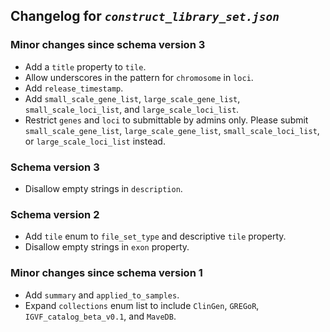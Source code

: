 ## Changelog for *`construct_library_set.json`*

### Minor changes since schema version 3

* Add a `title` property to `tile`.
* Allow underscores in the pattern for `chromosome` in `loci`.
* Add `release_timestamp`.
* Add `small_scale_gene_list`, `large_scale_gene_list`, `small_scale_loci_list`, and `large_scale_loci_list`.
* Restrict `genes` and `loci` to submittable by admins only. Please submit `small_scale_gene_list`, `large_scale_gene_list`, `small_scale_loci_list`, or `large_scale_loci_list` instead.

### Schema version 3

* Disallow empty strings in `description`.

### Schema version 2

* Add `tile` enum to `file_set_type` and descriptive `tile` property.
* Disallow empty strings in `exon` property.

### Minor changes since schema version 1

* Add `summary` and `applied_to_samples`.
* Expand `collections` enum list to include `ClinGen`, `GREGoR`, `IGVF_catalog_beta_v0.1`, and `MaveDB`.
